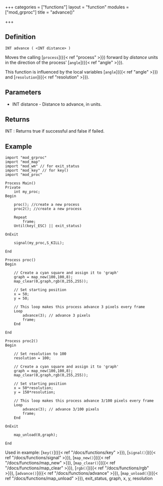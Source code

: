 +++
categories = ["functions"]
layout = "function"
modules = ["mod_grproc"]
title = "advance()"

+++

## Definition

    INT advance ( <INT distance> )

Moves the calling [`process`]({{< ref "process" >}}) forward by _distance_ units in the direction of the process' [`angle`]({{< ref "angle" >}}).

This function is influenced by the local variables [`angle`]({{< ref "angle" >}}) and [`resolution`]({{< ref "resolution" >}}).

## Parameters

- INT distance - Distance to advance, in units.

## Returns

INT : Returns true if successful and false if failed.

## Example

```
import "mod_grproc"
import "mod_map"
import "mod_wm" // for exit_status
import "mod_key" // for key()
import "mod_proc"

Process Main()
Private
    int my_proc;
Begin

    proc(); //create a new process
    proc2(); //create a new process

    Repeat
        frame;
    Until(key(_ESC) || exit_status)

OnExit

    signal(my_proc,S_KILL);

End

Process proc()
Begin

    // Create a cyan square and assign it to 'graph'
    graph = map_new(100,100,8);
    map_clear(0,graph,rgb(0,255,255));

    // Set starting position
    x = 50;
    y = 50;

    // This loop makes this process advance 3 pixels every frame
    Loop
        advance(3); // advance 3 pixels
        frame;
    End

End

Process proc2()
Begin

    // Set resolution to 100
    resolution = 100;

    // Create a cyan square and assign it to 'graph'
    graph = map_new(100,100,8);
    map_clear(0,graph,rgb(0,255,255));

    // Set starting position
    x = 50*resolution;
    y = 150*resolution;

    // This loop makes this process advance 3/100 pixels every frame
    Loop
        advance(3); // advance 3/100 pixels
        frame;
    End

OnExit

    map_unload(0,graph);

End
```

Used in example: [`key()`]({{< ref "/docs/functions/key" >}}), [`signal()`]({{< ref "/docs/functions/signal" >}}), [`map_new()`]({{< ref "/docs/functions/map_new" >}}), [`map_clear()`]({{< ref "/docs/functions/map_clear" >}}), [`rgb()`]({{< ref "/docs/functions/rgb" >}}), [`advance()`]({{< ref "/docs/functions/advance" >}}), [`map_unload()`]({{< ref "/docs/functions/map_unload" >}}), exit_status, graph, x, y, resolution
